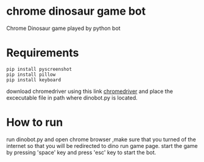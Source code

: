 # chrome dinosaur game bot
Chrome Dinosaur game played by python bot

# Requirements
```
pip install pyscreenshot
pip install pillow 
pip install keyboard 
```
download chromedriver using this link 
[chromedriver](https://chromedriver.storage.googleapis.com/index.html?path=75.0.3770.8/) and place the excecutable file in path where dinobot.py is located.

# How to run 

run dinobot.py and open chrome browser ,make sure that you turned of the internet so that you will be redirected to dino run game page.
start the game by pressing 'space' key and press 'esc' key to start the bot.

